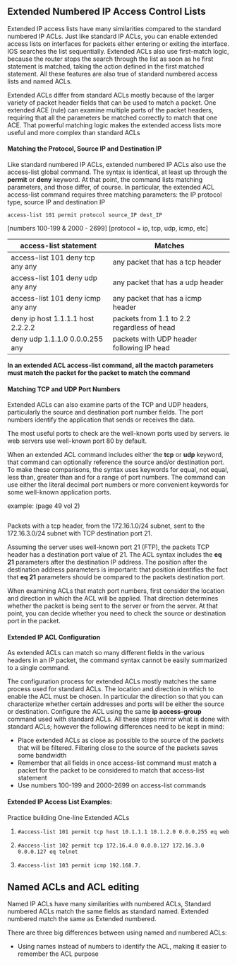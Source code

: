 ## Extended Numbered IP Access Control Lists

Extended IP access lists have many similarities compared to the standard numbered IP ACLs. Just like standard IP ACLs, you can enable extended access lists on interfaces for packets either entering or exiting the interface. IOS searches the list sequentially. Extended ACLs also use first-match logic, because the router stops the search through the list as soon as he first statement is matched, taking the action defined in the first matched statement. All these features are also true of standard numbered access lists and named ACLs. 

Extended ACLs differ from standard ACLs mostly because of the larger variety of packet header fields that can be used to match a packet. One extended ACE (rule) can examine multiple parts of the packet headers, requiring that all the parameters be matched correctly to match that one ACE. That powerful matching logic makes the extended access lists more useful and more complex than standard ACLs

#### Matching the Protocol, Source IP and Destination IP

Like standard numbered IP ACLs, extended numbered IP ACLs also use the access-list global command. The syntax is identical, at least up through the **permit** or **deny** keyword. At that point, the command lists matching parameters, and those differ, of course. In particular, the extended ACL access-list command requires three matching parameters: the IP protocol type, source IP and destination IP

```
access-list 101 permit protocol source_IP dest_IP
```

[numbers 100-199 & 2000 - 2699] [protocol = ip, tcp, udp, icmp, etc]

|access-list statement            | Matches                                   |
|---------------------------------|-------------------------------------------|
|access-list 101 deny tcp any any | any packet that has a tcp header          |
|access-list 101 deny udp any any | any packet that has a udp header          |
|access-list 101 deny icmp any any| any packet that has a icmp header         |
|deny ip host 1.1.1.1 host 2.2.2.2| packets from 1.1 to 2.2 regardless of head|
|deny udp 1.1.1.0 0.0.0.255 any   | packets with UDP header following IP head |

**In an extended ACL access-list command, all the mactch parameters must match the packet for the packet to match the command**

#### Matching TCP and UDP Port Numbers

Extended ACLs can also examine parts of the TCP and UDP headers, particularly the source and destination port number fields. The port numbers identify the application that sends or receives the data.

The most useful ports to check are the well-known ports used by servers. ie web servers use well-known port 80 by default. 

When an extended ACL command includes either the **tcp** or **udp** keyword, that command can optionally reference the source and/or destination port. To make these comparisons, the syntax uses keywords for equal, not equal, less than, greater than and for a range of port numbers. The command can use either the literal decimal port numbers or more convenient keywords for some well-known application ports. 

example: (page 49 vol 2)
```access-list 101 permit tcp 172.16.1.0 0.0.0.255 172.16.3.0 0.0.0.255 eq 21
```

Packets with a tcp header, from the 172.16.1.0/24 subnet, sent to the 172.16.3.0/24 subnet with TCP destination port 21.

Assuming the server uses well-known port 21 (FTP), the packets TCP header has a destination port value of 21. The ACL syntax includes the **eq 21** parameters after the destination IP address. The position after the destination address parameters is important: that position identifies the fact that **eq 21** parameters should be compared to the packets destination port. 

When examining ACLs that match port numbers, first consider the location and direction in which the ACL will be applied. That direction determines whether the packet is being sent to the server or from the server. At that point, you can decide whether you need to check the source or destination port in the packet. 

#### Extended IP ACL Configuration

As extended ACLs can match so many different fields in the various headers in an IP packet, the command syntax cannot be easily summarized to a single command.

The configuration process for extended ACLs mostly matches the same process used for standard ACLs. The location and direction in which to enable the ACL must be chosen. In particular the direction so that you can characterize whether certain addresses and ports will be either the source or destination. Configure the ACL using the same **ip access-group** command used with standard ACLs. All these steps mirror what is done with standard ACLs; however the following differences need to be kept in mind:

* Place extended ACLs as close as possible to the source of the packets that will be filtered. Filtering close to the source of the packets saves some bandwidth
* Remember that all fields in once access-list command must match a packet for the packet to be considered to match that access-list statement
* Use numbers 100-199 and 2000-2699 on access-list commands

#### Extended IP Access List Examples:

Practice building One-line Extended ACLs

1. ```#access-list 101 permit tcp host 10.1.1.1 10.1.2.0 0.0.0.255 eq web```

2. ```#access-list 102 permit tcp 172.16.4.0 0.0.0.127 172.16.3.0 0.0.0.127 eq telnet```
3. ```#access-list 103 permit icmp 192.168.7.```



## Named ACLs and ACL editing

Named IP ACLs have many similarities with numbered ACLs, Standard numbered ACLs match the same fields as standard named. Extended numbered match the same as Extended numbered. 

There are three big differences between using named and numbered ACLs:

* Using names instead of numbers to identify the ACL, making it easier to remember the ACL purpose

